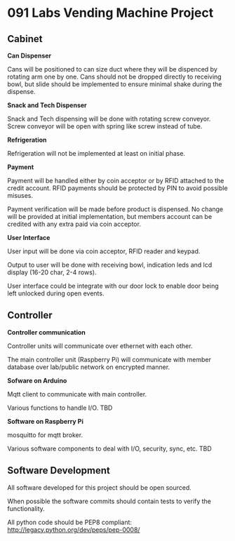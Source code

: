 091 Labs Vending Machine Project
================================


Cabinet
-------

**Can Dispenser**

Cans will be positioned to can size duct where they will be dispenced
by rotating arm one by one. Cans should not be dropped directly to
receiving bowl, but slide should be implemented to ensure minimal shake
during the dispense.

**Snack and Tech Dispenser**

Snack and Tech dispensing will be done with rotating screw conveyor.
Screw conveyor will be open with spring like screw instead of tube. 

**Refrigeration**

Refrigeration will not be implemented at least on initial phase.

**Payment**

Payment will be handled either by coin acceptor or by RFID attached
to the credit account. RFID payments should be protected by PIN to
avoid possible misuses.

Payment verification will be made before product is dispensed. No
change will be provided at initial implementation, but members account
can be credited with any extra paid via coin acceptor.

**User Interface**

User input will be done via coin acceptor, RFID reader and keypad.

Output to user will be done with receiving bowl, indication leds and
lcd display (16-20 char, 2-4 rows).

User interface could be integrate with our door lock to enable door
being left unlocked during open events.


Controller
----------

**Controller communication**

Controller units will communicate over ethernet with each other.

The main controller unit (Raspberry Pi) will communicate with member
database over lab/public network on encrypted manner.

**Sofware on Arduino**

Mqtt client to communicate with main controller.

Various functions to handle I/O. TBD

**Software on Raspberry Pi**

mosquitto for mqtt broker.

Various software components to deal with I/O, security, sync, etc. TBD


Software Development
--------------------

All software developed for this project should be open sourced.

When possible the software commits should contain tests to verify the 
functionality.

All python code should be PEP8 compliant:
http://legacy.python.org/dev/peps/pep-0008/
